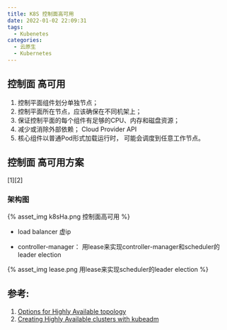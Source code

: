 ```yaml
---
title: K8S 控制面高可用
date: 2022-01-02 22:09:31
tags:
  - Kubenetes
categories: 
  - 云原生
  - Kubernetes
---
```


<p></p>
<!-- more -->


##  控制面 高可用

1. 控制平面组件划分单独节点；
2. 控制平面所在节点，应该确保在不同机架上；
3. 保证控制平面的每个组件有足够的CPU、内存和磁盘资源；
4. 减少或消除外部依赖； Cloud Provider API
5. 核心组件以普通Pod形式加载运行时， 可能会调度到任意工作节点。

## 控制面 高可用方案
[1][2]

### 架构图

{% asset_img  k8sHa.png  控制面高可用  %}

+ load balancer 
     虚ip

+ controller-manager： 
   用lease来实现controller-manager和scheduler的leader election

{% asset_img  lease.png  用lease来实现scheduler的leader election  %}


## 参考:
1. [Options for Highly Available topology](https://kubernetes.io/docs/setup/production-environment/tools/kubeadm/ha-topology/)
2. [Creating Highly Available clusters with kubeadm](https://kubernetes.io/docs/setup/production-environment/tools/kubeadm/high-availability/)







